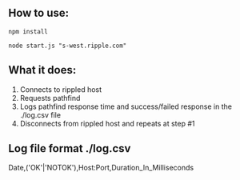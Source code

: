 ## How to use:
`npm install`

`node start.js "s-west.ripple.com"`


## What it does:

1. Connects to rippled host
2. Requests pathfind
3. Logs pathfind response time and success/failed response in the ./log.csv file
4. Disconnects from rippled host and repeats at step #1

## Log file format ./log.csv

Date,('OK'|'NOTOK'),Host:Port,Duration_In_Milliseconds

